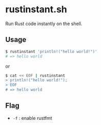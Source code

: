 # rustinstant.sh
Run Rust code instantly on the shell.

## Usage
```sh
$ rustinstant 'println!("hello world!")'
# => hello world
```

or

```sh
$ cat << EOF | rustinstant
> println!("hello world!");
> EOF
# => hello world
```

## Flag
- `-f` : enable rustfmt
